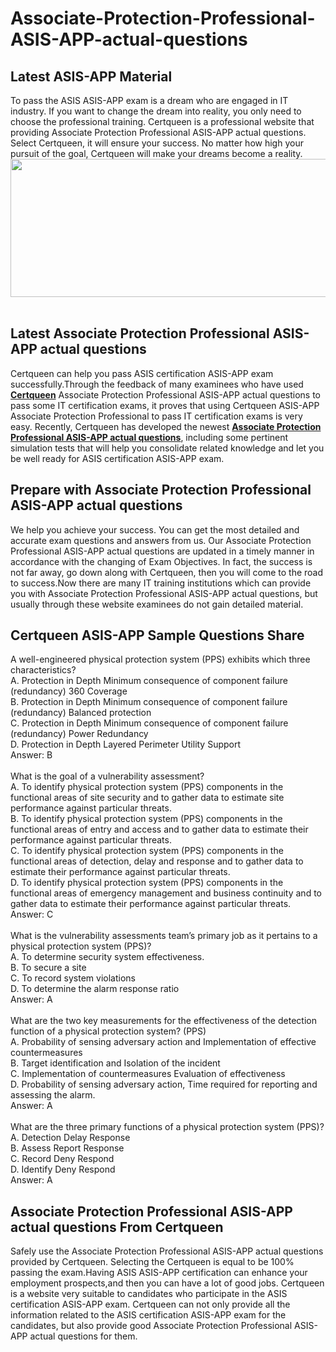 # Associate-Protection-Professional-ASIS-APP-actual-questions
<h2>
	Latest  ASIS-APP Material
</h2>
To pass the ASIS ASIS-APP exam is a dream who are engaged in IT industry. If you want to change the dream into reality, you only need to choose the professional training. Certqueen is a professional website that providing Associate Protection Professional ASIS-APP actual questions. Select Certqueen, it will ensure your success. No matter how high your pursuit of the goal, Certqueen will make your dreams become a reality.<br />
<div style="text-align:center;">
	<a href="https://www.certqueen.com/promotion.asp" target="_blank"><img src="https://www.certqueen.com/T/CQ-COM/images/uploads/20221215100246_3066.jpg" width="600" height="221" alt="" /></a><br />
</div>
<br />
<h2>
	Latest Associate Protection Professional ASIS-APP actual questions
</h2>
Certqueen can help you pass ASIS certification ASIS-APP exam successfully.Through the feedback of many examinees who have used <a href="http://www.certqueen.com/" target="_blank"><strong>Certqueen</strong></a> Associate Protection Professional ASIS-APP actual questions to pass some IT certification exams, it proves that using Certqueen ASIS-APP Associate Protection Professional to pass IT certification exams is very easy. Recently, Certqueen has developed the newest <a href="https://www.certqueen.com/ASIS-APP.html" target="_blank"><strong>Associate Protection Professional ASIS-APP actual questions</strong></a>, including some pertinent simulation tests that will help you consolidate related knowledge and let you be well ready for ASIS certification ASIS-APP exam.<br />
<h2>
	Prepare with Associate Protection Professional ASIS-APP actual questions
</h2>
We help you achieve your success. You can get the most detailed and accurate exam questions and answers from us. Our Associate Protection Professional ASIS-APP actual questions are updated in a timely manner in accordance with the changing of Exam Objectives. In fact, the success is not far away, go down along with Certqueen, then you will come to the road to success.Now there are many IT training institutions which can provide you with Associate Protection Professional ASIS-APP actual questions, but usually through these website examinees do not gain detailed material.<br />
<h2>
	Certqueen ASIS-APP Sample Questions Share
</h2>
A well-engineered physical protection system (PPS) exhibits which three characteristics? <br />
A. Protection in Depth Minimum consequence of component failure (redundancy) 360 Coverage <br />
B. Protection in Depth Minimum consequence of component failure (redundancy) Balanced protection <br />
C. Protection in Depth Minimum consequence of component failure (redundancy) Power Redundancy <br />
D. Protection in Depth Layered Perimeter Utility Support <br />
Answer: B<br />
<br />
What is the goal of a vulnerability assessment? <br />
A. To identify physical protection system (PPS) components in the functional areas of site security and to gather data to estimate site performance against particular threats. <br />
B. To identify physical protection system (PPS) components in the functional areas of entry and access and to gather data to estimate their performance against particular threats. <br />
C. To identify physical protection system (PPS) components in the functional areas of detection, delay and response and to gather data to estimate their performance against particular threats. <br />
D. To identify physical protection system (PPS) components in the functional areas of emergency management and business continuity and to gather data to estimate their performance against particular threats. <br />
Answer: C<br />
<br />
What is the vulnerability assessments team’s primary job as it pertains to a physical protection system (PPS)? <br />
A. To determine security system effectiveness. <br />
B. To secure a site <br />
C. To record system violations <br />
D. To determine the alarm response ratio <br />
Answer: A<br />
<br />
What are the two key measurements for the effectiveness of the detection function of a physical protection system? (PPS) <br />
A. Probability of sensing adversary action and Implementation of effective countermeasures <br />
B. Target identification and Isolation of the incident <br />
C. Implementation of countermeasures Evaluation of effectiveness <br />
D. Probability of sensing adversary action, Time required for reporting and assessing the alarm. <br />
Answer: A<br />
<br />
What are the three primary functions of a physical protection system (PPS)? <br />
A. Detection Delay Response <br />
B. Assess Report Response <br />
C. Record Deny Respond <br />
D. Identify Deny Respond <br />
Answer: A<br />
<h2>
	Associate Protection Professional ASIS-APP actual questions From Certqueen
</h2>
Safely use the Associate Protection Professional ASIS-APP actual questions provided by Certqueen. Selecting the Certqueen is equal to be 100% passing the exam.Having ASIS ASIS-APP certification can enhance your employment prospects,and then you can have a lot of good jobs. Certqueen is a website very suitable to candidates who participate in the ASIS certification ASIS-APP exam. Certqueen can not only provide all the information related to the ASIS certification ASIS-APP exam for the candidates, but also provide good Associate Protection Professional ASIS-APP actual questions for them.
